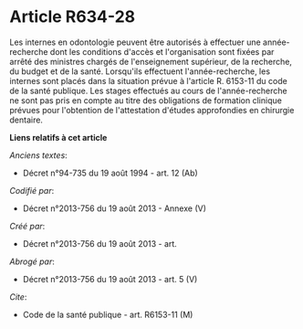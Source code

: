 # Article R634-28

Les internes en odontologie peuvent être autorisés à effectuer une année-recherche dont les conditions d'accès et
l'organisation sont fixées par arrêté des ministres chargés de l'enseignement supérieur, de la recherche, du budget et de la
santé. Lorsqu'ils effectuent l'année-recherche, les internes sont placés dans la situation prévue à l'article R. 6153-11 du
code de la santé publique. Les stages effectués au cours de l'année-recherche ne sont pas pris en compte au titre des
obligations de formation clinique prévues pour l'obtention de l'attestation d'études approfondies en chirurgie dentaire.

**Liens relatifs à cet article**

_Anciens textes_:

  - Décret n°94-735 du 19 août 1994 - art. 12 (Ab)

_Codifié par_:

  - Décret n°2013-756 du 19 août 2013 -  Annexe (V)

_Créé par_:

  - Décret n°2013-756 du 19 août 2013 - art.

_Abrogé par_:

  - Décret n°2013-756 du 19 août 2013 - art. 5 (V)

_Cite_:

  - Code de la santé publique - art. R6153-11 (M)
